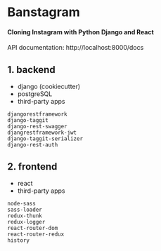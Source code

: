 # Banstagram

#### Cloning Instagram with Python Django and React
API documentation: http://localhost:8000/docs

## 1. backend
- django (cookiecutter)
- postgreSQL
- third-party apps
```
djangorestframework
django-taggit
django-rest-swagger
djangrestframework-jwt
django-taggit-serializer
django-rest-auth
```
## 2. frontend
- react
- third-party apps
```
node-sass
sass-loader
redux-thunk
redux-logger
react-router-dom
react-router-redux
history
```
